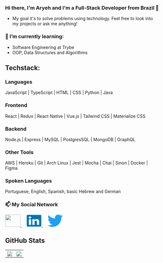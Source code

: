 ### Hi there, I'm Aryeh and I'm a Full-Stack Developer from Brazil 👋
- My goal it's to solve problems using technology. Feel free to look into my projects or ask me anything!

### 🌱 I’m currently learning:
- Software Engineering  at Trybe
- OOP, Data Structures and Algorithms

## Techstack:

### Languages

JavaScript | TypeScript | HTML | CSS | Python | Java 


### Frontend

React | Redux | React Native | Vue.js | Tailwind CSS | Materialize CSS


### Backend

Node.js | Express | MySQL | PostgresSQL | MongoDB | GraphQL


### Other Tools

AWS | Heroku | Git | Arch Linux | Jest | Mocha | Chai | Sinon | Docker | Figma

### Spoken Languages

Portuguese, English, Spanish, basic Hebrew and German

### 📫 My Social Network
<div>
  <a style="margin-right: 15px;" href="mailto:aryehbdavid@gmail.com" target="_blank">
    <img  height="40" width="50" src="https://img.icons8.com/external-justicon-flat-justicon/64/000000/external-gmail-social-media-justicon-flat-justicon.png"/>
  </a>
  <a style="margin-right: 15px;" href="https://www.linkedin.com/in/aryeh-i-braid-david-770/" target="_blank">
    <img  height="40" width="50" alt="linkedIn" src="https://raw.githubusercontent.com/devicons/devicon/2ae2a900d2f041da66e950e4d48052658d850630/icons/linkedin/linkedin-original.svg" />
  </a>
  <a style="margin-right: 15px;" href="https://twitter.com/@aryehbraid" target="_blank">
    <img  height="40" width="50" alt="twitter" src="https://raw.githubusercontent.com/devicons/devicon/2ae2a900d2f041da66e950e4d48052658d850630/icons/twitter/twitter-original.svg" />
  </a>
</div>

## GitHub Stats
<table>
<tr><td>

  <a href="https://github.com/anuraghazra/github-readme-stats" rel="noopener noreferrer" target="_blank">
    <img align="center" src="https://github-readme-stats.vercel.app/api?username=aribdavid&show_icons=true&theme=tokyonight" />
  </a>

</td><td>

  <a href="https://github.com/anuraghazra/github-readme-stats" rel="noopener noreferrer" target="_blank" target="_blank">
    <img align="center" src="https://github-readme-stats.vercel.app/api/top-langs/?username=aribdavid&layout=compact&theme=tokyonight" />
  </a>

</td></tr>
</table>
